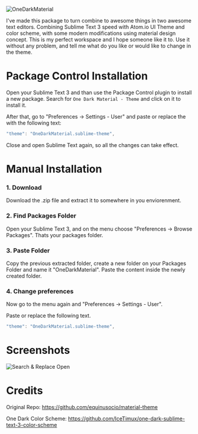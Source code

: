 ![OneDarkMaterial](http://i.imgur.com/ROCkUT5.png)

I've made this package to turn combine to awesome things in two awesome text editors. Combining Sublime Text 3 speed with Atom.io UI Theme and color scheme, with some modern modifications using material design concept.
This is my perfect workspace and I hope someone like it to. Use it without any problem, and tell me what do you like or would like to change in the theme.

# Package Control Installation

Open your Sublime Text 3 and than use the Package Control plugin to install a new package. Search for `One Dark Material - Theme` and click on it to install it.

After that, go to "Preferences -> Settings - User" and paste or replace the with the following text:

```javascript
"theme": "OneDarkMaterial.sublime-theme",
```

Close and open Sublime Text again, so all the changes can take effect.

# Manual Installation
### 1. Download
Download the .zip file and extract it to somewhere in you enviorenment. 

### 2. Find Packages Folder
Open your Sublime Text 3, and on the menu choose "Preferences -> Browse Packages". Thats your packages folder. 

### 3. Paste Folder
Copy the previous extracted folder, create a new folder on your Packages Folder and name it "OneDarkMaterial". Paste the content inside the newly created folder.

### 4. Change preferences
Now go to the menu again and "Preferences -> Settings - User".

Paste or replace the following text. 

```javascript
"theme": "OneDarkMaterial.sublime-theme",
```

# Screenshots
![Search & Replace Open](http://i.imgur.com/qsFS15m.png)

# Credits
Original Repo: https://github.com/equinusocio/material-theme

One Dark Color Scheme: https://github.com/IceTimux/one-dark-sublime-text-3-color-scheme

